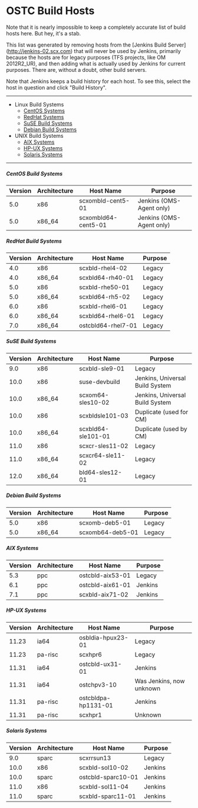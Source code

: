 # OSTC Build Hosts

Note that it is nearly impossible to keep a completely accurate list of
build hosts here. But hey, it's a stab.

This list was generated by removing hosts from the [Jenkins Build Server]
(http://jenkins-02.scx.com) that will never be used by Jenkins, primarily
because the hosts are for legacy purposes (TFS projects, like OM 2012R2_UR),
and then adding what is actually used by Jenkins for current purposes. There
are, without a doubt, other build servers.

Note that Jenkins keeps a build history for each host. To see this, select
the host in question and click "Build History".

-----

* Linux Build Systems
  * [CentOS Systems](#centos-build-systems)
  * [RedHat Systems](#redhat-build-systems)
  * [SuSE Build Systems](#suse-build-systems)
  * [Debian Build Systems](#debian-build-systems)
* UNIX Build Systems
  * [AIX Systems](#aix-systems)
  * [HP-UX Systems](#hp-ux-systems)
  * [Solaris Systems](#solaris-systems)

-----

##### CentOS Build Systems

Version | Architecture | Host Name | Purpose
------- | ------------ | --------- | -------
5.0 | x86    | scxombld-cent5-01 | Jenkins (OMS-Agent only)
5.0 | x86_64 | scxombld64-cent5-01 | Jenkins (OMS-Agent only)


##### RedHat Build Systems

Version | Architecture | Host Name | Purpose
------- | ------------ | --------- | -------
4.0 | x86 | scxbld-rhel4-02 | Legacy
4.0 | x86_64 | scxbld64-rh40-01 | Legacy
5.0 | x86 | scxbld-rhe50-01 | Legacy
5.0 | x86_64 | scxbld64-rh5-02 | Legacy
6.0 | x86 | scxbld-rhel6-01 | Legacy
6.0 | x86_64 | scxbld64-rhel6-01 | Legacy
7.0 | x86_64 | ostcbld64-rhel7-01 | Legacy


##### SuSE Build Systems

Version | Architecture | Host Name | Purpose
------- | ------------ | --------- | -------
9.0 | x86 | scxbld-sle9-01 | Legacy
10.0 | x86 | suse-devbuild | Jenkins, Universal Build System
10.0 | x86_64 | scxom64-sles10-02 | Jenkins, Universal Build System
10.0 | x86 | scxbldsle101-03 | Duplicate (used for CM)
10.0 | x86_64 | scxbld64-sle101-01 | Duplicate (used by CM)
11.0 | x86 | scxcr-sles11-02 | Legacy
11.0 | x86_64 | scxcr64-sle11-02 | Legacy
12.0 | x86_64 | bld64-sles12-01 | Legacy


##### Debian Build Systems

Version | Architecture | Host Name | Purpose
------- | ------------ | --------- | -------
5.0 | x86 | scxomb-deb5-01 | Legacy
5.0 | x86_64 | scxomb64-deb5-01 | Legacy


##### AIX Systems

Version | Architecture | Host Name | Purpose
------- | ------------ | --------- | -------
5.3 | ppc | ostcbld-aix53-01 | Legacy
6.1 | ppc | ostcbld-aix61-01 | Jenkins
7.1 | ppc | scxbld-aix71-02 | Jenkins


##### HP-UX Systems

Version | Architecture | Host Name | Purpose
------- | ------------ | --------- | -------
11.23 | ia64 | osbldia-hpux23-01 | Legacy
11.23 | pa-risc | scxhpr6 | Legacy
11.31 | ia64 | ostcbld-ux31-01 | Jenkins
11.31 | ia64 | ostchpv3-10 | Was Jenkins, now unknown
11.31 | pa-risc | ostcbldpa-hp1131-01 | Jenkins
11.31 | pa-risc | scxhpr1 | Unknown


##### Solaris Systems

Version | Architecture | Host Name | Purpose
------- | ------------ | --------- | -------
9.0 | sparc | scxrrsun13 | Legacy
10.0 | x86 | scxbld-sol10-02 | Jenkins
10.0 | sparc | ostcbld-sparc10-01 | Jenkins
11.0 | x86 | scxbld-sol11-04 | Jenkins
11.0 | sparc | scxbld-sparc11-01 | Jenkins
